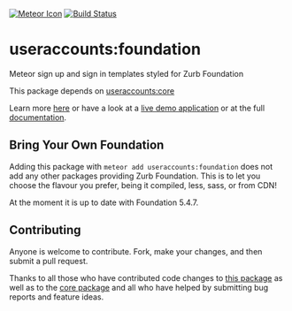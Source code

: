 [![Meteor Icon](http://icon.meteor.com/package/useraccounts:foundation)](https://atmospherejs.com/useraccounts/foundation)
[![Build Status](https://travis-ci.org/meteor-useraccounts/foundation.svg?branch=master)](https://travis-ci.org/meteor-useraccounts/foundation)

useraccounts:foundation
=======================

Meteor sign up and sign in templates styled for Zurb Foundation

This package depends on [useraccounts:core](https://atmospherejs.com/useraccounts/core)

Learn more [here](http://useraccounts.meteor.com) or have a look at a [live demo application](http://useraccounts-foundation.meteor.com) or at the full [documentation](https://github.com/meteor-useraccounts/core).


## Bring Your Own Foundation

Adding this package with `meteor add useraccounts:foundation` does not add any other packages providing Zurb Foundation. This is to let you choose the flavour you prefer, being it compiled, less, sass, or from CDN!

At the moment it is up to date with Foundation 5.4.7.


## Contributing

Anyone is welcome to contribute. Fork, make your changes, and then submit a pull request.

Thanks to all those who have contributed code changes to [this package](https://github.com/meteor-useraccounts/foundation/graphs/contributors) as well as to the [core package](https://github.com/meteor-useraccounts/core/graphs/contributors) and all who have helped by submitting bug reports and feature ideas.
